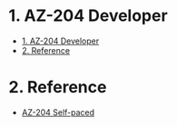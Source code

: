 # 1. AZ-204 Developer

- [1. AZ-204 Developer](#1-az-204-developer)
- [2. Reference](#2-reference)

# 2. Reference

-   [AZ-204 Self-paced](https://learn.microsoft.com/en-us/certifications/exams/az-204/)
